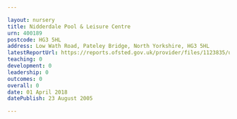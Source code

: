```yaml
---

layout: nursery
title: Nidderdale Pool & Leisure Centre
urn: 400189
postcode: HG3 5HL
address: Low Wath Road, Pateley Bridge, North Yorkshire, HG3 5HL
latestReportUrl: https://reports.ofsted.gov.uk/provider/files/1123835/urn/400189.pdf
teaching: 0
development: 0
leadership: 0
outcomes: 0
overall: 0
date: 01 April 2018 
datePublish: 23 August 2005

---
```


